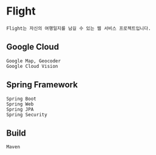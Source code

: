 # Flight
`Flight는 자신의 여행일지를 남길 수 있는 웹 서비스 프로젝트입니다.`
## Google Cloud
```
Google Map, Geocoder
Google Cloud Vision
```
## Spring Framework
```
Spring Boot
Spring Web
Spring JPA
Spring Security
```
## Build
```
Maven
```
